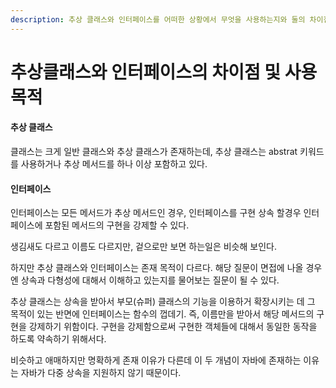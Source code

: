 ```yaml
---
description: 추상 클래스와 인터페이스를 어떠한 상황에서 무엇을 사용하는지와 둘의 차이점을 알아본다.
---
```


# 추상클래스와 인터페이스의 차이점 및  사용목적

#### 추상 클래스

클래스는 크게 일반 클래스와 추상 클래스가 존재하는데, 추상 클래스는 abstrat 키워드를 사용하거나 추상 메서드를 하나 이상 포함하고 있다.

#### 인터페이스

인터페이스는 모든 메서드가 추상 메서드인 경우, 인터페이스를 구현 상속 할경우 인터페이스에 포함된 메서드의 구현을 강제할 수 있다.

생김새도 다르고 이름도 다르지만, 겉으로만 보면 하는일은 비슷해 보인다.

하지만 추상 클래스와 인터페이스는 존재 목적이 다르다. 해당 질문이 면접에 나올 경우엔 상속과 다형성에 대해서 이해하고 있는지를 물어보는 질문이 될 수 있다.

추상 클래스는 상속을 받아서 부모(슈퍼) 클래스의 기능을 이용하거 확장시키는 데 그 목적이 있는 반면에 인터페이스는 함수의 껍데기. 즉, 이름만을 받아서 해당 메서드의 구현을 강제하기 위함이다. 구현을 강제함으로써 구현한 객체들에 대해서 동일한 동작을 하도록 약속하기 위해서다.

비슷하고 애매하지만 명확하게 존재 이유가 다른데 이 두 개념이 자바에 존재하는 이유는 자바가 다중 상속을 지원하지 않기 때문이다.




